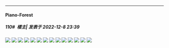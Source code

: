 

*****

####  Piano-Forest  
##### 110#         楼主| 发表于 2022-12-8 23:39

<img src="https://p.sda1.dev/8/70e3fa8328cb3acff9e9246da3b26005/HABDT0k.jpeg" referrerpolicy="no-referrer">
<img src="https://p.sda1.dev/8/91c26fe68191f0a37576dd374d10c53a/szFpcEc.jpeg" referrerpolicy="no-referrer">
<img src="https://p.sda1.dev/8/315c097e95283f1bd797bbf3770ccdea/rNdhVKF.jpeg" referrerpolicy="no-referrer">
<img src="https://p.sda1.dev/8/476351acf112605bbdbbc8dff79fcde2/Lu9SndF.jpeg" referrerpolicy="no-referrer">
<img src="https://p.sda1.dev/8/5988c0246bc94f725768420457521f10/SwjiyA2.jpeg" referrerpolicy="no-referrer">
<img src="https://p.sda1.dev/8/97454fac965bdb23445046a53574b844/LWguPxL.jpeg" referrerpolicy="no-referrer">
<img src="https://p.sda1.dev/8/bae213571560e39c27933bcea75731d1/x9BGKRF.jpeg" referrerpolicy="no-referrer">
<img src="https://p.sda1.dev/8/9abffb6bd0234db44c47a51146cb75fc/NDBbkrf.jpeg" referrerpolicy="no-referrer">
<img src="https://p.sda1.dev/8/dad34a49581b18f5314992809fa0fc01/00zHjIg.jpeg" referrerpolicy="no-referrer">
<img src="https://p.sda1.dev/8/36bd6d01bdea96ec731829f91b658357/ob6J8AW.jpeg" referrerpolicy="no-referrer">
<img src="https://p.sda1.dev/8/c4125c84d25785c3d60c4c8bde05a19c/TDM8vGl.jpeg" referrerpolicy="no-referrer">
<img src="https://p.sda1.dev/8/45eefb5e5d98aa4d2f78e5374d0bc6ec/2aIqSr7.jpeg" referrerpolicy="no-referrer">
<img src="https://p.sda1.dev/8/3509984209d9aff43f65b25962a3b9b2/tFNy9q0.jpeg" referrerpolicy="no-referrer">
<img src="https://p.sda1.dev/8/0782d633e56daefff53767990ca0be43/3tEapbw.jpeg" referrerpolicy="no-referrer">

